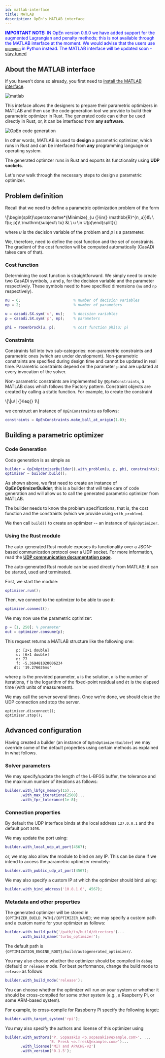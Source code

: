 ```yaml
---
id: matlab-interface
title: MATLAB
description: OpEn's MATLAB interface
---
```


<script type="text/x-mathjax-config">MathJax.Hub.Config({tex2jax: {inlineMath: [['$','$'], ['\\(','\\)']]}});</script>
<script type="text/javascript" src="https://cdn.mathjax.org/mathjax/latest/MathJax.js?config=TeX-AMS-MML_HTMLorMML"></script>

<font color="blue"><b>IMPORTANT NOTE:</b> IN OpEn version 0.6.0 we have added support 
for the augmented Lagrangian and penalty methods; this is not available through the 
MATLAB interface at the moment. We would advise that the users use [`opengen`] in Python
instead. The MATLAB interface will be updated soon - [stay tuned]</font>

[`opengen`]: ./python-interface
[stay tuned]: https://twitter.com/isToxic

## About the MATLAB interface
If you haven't done so already, you first need to [install the MATLAB interface](./installation#matlab-interface).

![matlab](/optimization-engine/img/matlab_logo.png)

This inteface allows the designers to prepare their parametric optimizers in MATLAB and then use the code generation tool we provide to build their parametric optimizer in Rust. The generated code can either be used directly in Rust, or, it can be interfaced from **any software**.

![OpEn code generation](/optimization-engine/img/115ba54c2ad0.gif "Quick code generation")

In other words, MATLAB is used to **design** a parametric optimizer, which runs in Rust and can be interfaced from **any** programming language or operating system.

The generated optimzer runs in Rust and exports its functionality using **UDP sockets**.

Let's now walk through the necessary steps to design a parametric optimizer.

## Problem definition

Recall that we need to define a parametric optimization problem of the form

<div class="math">
\[\begin{split}\operatorname*{Minimize}_{u {}\in{} \mathbb{R}^{n_u}}&amp;\ \ f(u; p)\\
\mathrm{subject\ to} &amp;\ \ u \in U(p)\end{split}\]</div>

where $u$ is the decision variable of the problem and $p$ is a parameter.

We, therefore, need to define the cost function and the set of constraints. The gradient of the cost function will be computed automatically (CasADi takes care of that).


### Cost function
Determining the cost function is straightforward. We simply need to create two CasADi symbols, `u` and `p`, for the decision variable and the parameter respectively. These symbols need to have specified dimensions (`nu` and `np` respectively).

```matlab
nu = 6;                        % number of decision variables
np = 2;                        % number of parameters

u = casadi.SX.sym('u', nu);    % decision variables
p = casadi.SX.sym('p', np);    % parameters

phi = rosenbrock(u, p);        % cost function phi(u; p)
```

### Constraints

Constraints fall into two sub-categories: non-parametric constraints and parametric ones (which are under development). Non-parametric constraints are specified during design time and cannot be updated in real time. Parametric constraints depend on the parameter `p` and are updated at every invocation of the solver.

Non-parametric constraints are implemented by `@OpEnConstraints`, a MATLAB class which follows the Factory pattern. Constraint objects are created by calling a static function. For example, to create the constraint

<div class="math">
\[\|u\| {}\leq{} 1\]
</div>

we construct an instance of `OpEnConstraints` as follows:


```matlab
constraints = OpEnConstraints.make_ball_at_origin(1.0);
```

## Building a parametric optimizer

### Code Generation

Code generation is as simple as

```matlab
builder = OpEnOptimizerBuilder().with_problem(u, p, phi, constraints);
optimizer = builder.build();
```

As shown above, we first need to create an instance of **OpEnOptimizerBuilder**; this is a builder that will take care of code generation and will allow us to call the generated parametric optimizer from MATLAB.


The builder needs to know the problem specifications, that is, the cost function and the constraints (which we provide using `with_problem`).

We then call `build()` to create an optimizer -- an instance of `OpEnOptimizer`.



### Using the Rust module
The auto-generated Rust module exposes its functionality over a JSON-based communication protocol over a UDP socket. For more information, read the [**UDP communication documentation page**](./udp-sockets).

The auto-generated Rust module can be used directly from MATLAB; it can be started, used and terminated.

First, we start the module:

```matlab
optimizer.run();
```

Then, we connect to the optimizer to be able to use it:

```matlab
optimizer.connect();
```

We may now use the parametric optimizer:

```matlab
p = [1, 250]; % parameter
out = optimizer.consume(p);
```

This request returns a MATLAB structure like the following one:

```text
     p: [2×1 double]
     u: [6×1 double]
     n: 77
     f: -5.369481020006234
    dt: '19.276626ms'
```

where `p` is the provided parameter, `u` is the solution, `n` is the number of iterations, `f` is the logarithm of the fixed-point residual and `dt` is the elapsed time (with units of measurement).

We may call the server several times. Once we're done, we should close the UDP connection and stop the server.

```matlabf
optimizer.disconnect();
optimizer.stop();
```

## Advanced configuration

Having created a builder (an instance of `OpEnOptimizerBuilder`) we may override some of the default properties using certain methods as explained in what follows.

### Solver parameters
We may specify/update the length of the L-BFGS  buffer, the tolerance and the maximum number of iterations as follows:

```matlab
builder.with_lbfgs_memory(15)...
       .with_max_iterations(2500)...
       .with_fpr_tolerance(1e-8);
```

### Connection properties
By default the UDP interface binds at the local address `127.0.0.1` and the default port `3498`.

We may update the port using:

```matlab
builder.with_local_udp_at_port(4567);
```

or, we may also allow the module to bind on any IP. This can be done if we intend to access the parametric optimizer remotely:

```matlab
builder.with_public_udp_at_port(4567);
```

We may also specify a custom IP at which the optimizer should bind using:

```matlab
builder.with_bind_address('10.8.1.6', 4567);
```

### Metadata and other properties

The generated optimizer will be stored in `{OPTIMIZER_BUILD_PATH}/{OPTIMIZER_NAME}`; we may specify a custom path and a custom name for your optimizer as follows:

```matlab
builder.with_build_path('/path/to/build/directory')...
       .with_build_name('turbo_optimizer');
```
The default path is `{OPTIMIZATION_ENGINE_ROOT}/build/autogenerated_optimizer/`.

You may also choose whether the optimizer should be compiled in `debug` (default) or `release` mode. For best performance, change the build mode to `release` as follows

```matlab
builder.with_build_mode('release');
```

You can choose whether the optimizer will run on your system or whether it should be cross-compiled for some other system (e.g., a Raspberry Pi, or some ARM-based system).

For example, to cross-compile for Raspberry Pi specify the following target:


```matlab
builder.with_target_system('rpi');
```

You may also specify the authors and license of this optimizer using

```matlab
builder.with_authors('P. Sopasakis <p.sopasakis@example.com>', ...
                    'E. Fresk <e.fresk@example.com>')...
       .with_license('MIT and APACHE-v2')
       .with_version('0.1.5');
```

